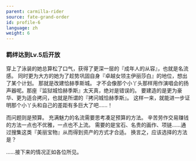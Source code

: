 ```yaml
---
parent: carmilla-rider
source: fate-grand-order
id: profile-6
language: zh
weight: 6
---
```


### 羁绊达到Lv.5后开放

穿上了泳装的她总算松了口气，获得了更深一层的『成年人的从容』，也就是名流感。
同时更为大方的她为了趁势巩固自身『卓越女领主伊丽莎白』的地位，想出了某个计划。
那就是改建恰赫季斯城。
才不会像那个小丫头那样用作演唱会的扬声器呢。那座『监狱城恰赫季斯』太天真，绝对是错误的。
要建造的是更为豪华、更为适合拷问，也就是所谓的『拷问城恰赫季斯』。
这样一来，就能进一步证明那个小丫头和自己的差距有多巨大了吧……！

而问题则是预算。
充满魅力的名流需要思考凑足预算的方法。
辛苦劳作交易赚钱的方法一点也不优雅，一点也不上流。
需要的是宝石、名贵的画作、项链……通过搜集这类『美丽宝物』从而得到资产的方式才合适。
换言之，应该选择的方法是？

……接下来的情况正如各位所见。
